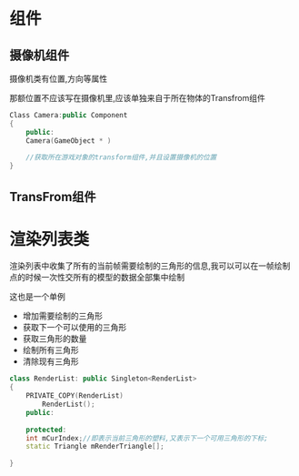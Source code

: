 

# 组件

## 摄像机组件

摄像机类有位置,方向等属性

那额位置不应该写在摄像机里,应该单独来自于所在物体的Transfrom组件

```cpp
Class Camera:public Component
{
    public:
    Camera(GameObject * )
        
    //获取所在游戏对象的transform组件,并且设置摄像机的位置
}
```

## TransFrom组件





# 渲染列表类

渲染列表中收集了所有的当前帧需要绘制的三角形的信息,我可以可以在一帧绘制点的时候一次性交所有的模型的数据全部集中绘制

这也是一个单例

- 增加需要绘制的三角形
- 获取下一个可以使用的三角形
- 获取三角形的数量
- 绘制所有三角形
- 清除现有三角形

```cpp
class RenderList: public Singleton<RenderList>
{
    PRIVATE_COPY(RenderList)
        RenderList();
    public:
    
    protected:
   	int mCurIndex;//即表示当前三角形的塑料,又表示下一个可用三角形的下标;
    static Triangle mRenderTriangle[];
    
}
```



